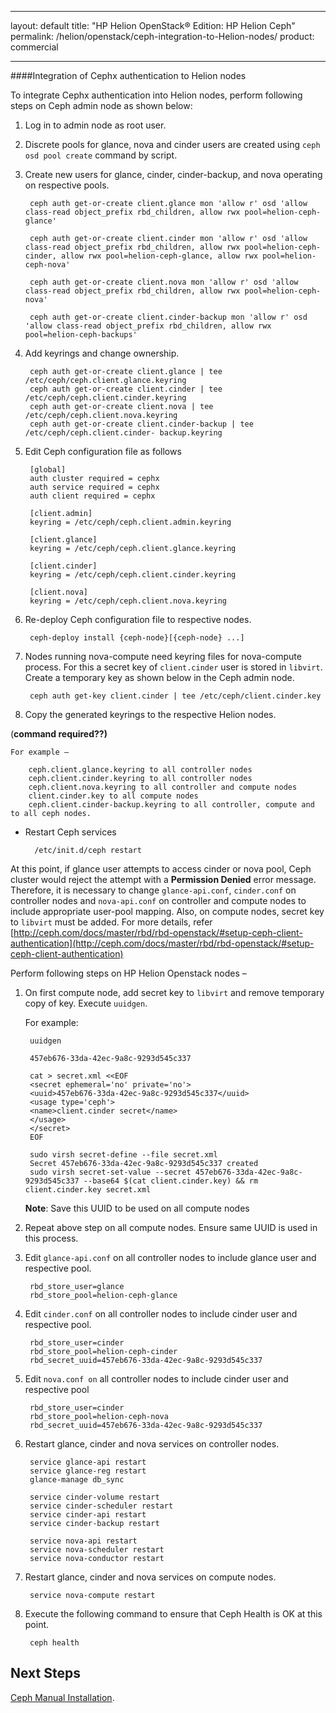 
---
layout: default
title: "HP Helion OpenStack&#174; Edition: HP Helion Ceph"
permalink: /helion/openstack/ceph-integration-to-Helion-nodes/
product: commercial

---
<!--UNDER REVISION-->


<script>

function PageRefresh {
onLoad="window.refresh"
}

PageRefresh();

</script>
<!--
<p style="font-size: small;"> <a href="/helion/openstack/install-beta/kvm/">&#9664; PREV</a> | <a href="/helion/openstack/install-beta-overview/">&#9650; UP</a> | <a href="/helion/openstack/install-beta/esx/">NEXT &#9654;</a> </p>
--->



####Integration of Cephx authentication to Helion nodes

To integrate Cephx authentication into Helion nodes, perform following steps on Ceph admin node as shown below:

1. Log in to admin node as root user.

2. Discrete pools for glance, nova and cinder users are created using `ceph osd pool create` command by script.

3. Create new users for glance, cinder, cinder-backup, and nova operating on respective pools.

		ceph auth get-or-create client.glance mon 'allow r' osd 'allow class-read object_prefix rbd_children, allow rwx pool=helion-ceph-glance'

		ceph auth get-or-create client.cinder mon 'allow r' osd 'allow class-read object_prefix rbd_children, allow rwx pool=helion-ceph-cinder, allow rwx pool=helion-ceph-glance, allow rwx pool=helion-ceph-nova'

		ceph auth get-or-create client.nova mon 'allow r' osd 'allow class-read object_prefix rbd_children, allow rwx pool=helion-ceph-nova'

		ceph auth get-or-create client.cinder-backup mon 'allow r' osd 'allow class-read object_prefix rbd_children, allow rwx pool=helion-ceph-backups'

4. Add keyrings and change ownership.

		ceph auth get-or-create client.glance | tee /etc/ceph/ceph.client.glance.keyring
		ceph auth get-or-create client.cinder | tee /etc/ceph/ceph.client.cinder.keyring
		ceph auth get-or-create client.nova | tee /etc/ceph/ceph.client.nova.keyring
		ceph auth get-or-create client.cinder-backup | tee /etc/ceph/ceph.client.cinder- backup.keyring

5. Edit Ceph configuration file as follows

		[global]
		auth cluster required = cephx
		auth service required = cephx
		auth client required = cephx
		
		[client.admin]
		keyring = /etc/ceph/ceph.client.admin.keyring
		
		[client.glance]
		keyring = /etc/ceph/ceph.client.glance.keyring
		
		[client.cinder]
		keyring = /etc/ceph/ceph.client.cinder.keyring
		
		[client.nova]
		keyring = /etc/ceph/ceph.client.nova.keyring

5. Re-deploy Ceph configuration file to respective nodes.

		ceph-deploy install {ceph-node}[{ceph-node} ...]

6. Nodes running nova-compute need keyring files for nova-compute process. For this a secret key of `client.cinder` user is stored in `libvirt`. Create a temporary key as shown below in the Ceph admin node.

		ceph auth get-key client.cinder | tee /etc/ceph/client.cinder.key

7. Copy the generated keyrings to the respective Helion nodes. 

(**command required??)**

	For example –

		ceph.client.glance.keyring to all controller nodes
		ceph.client.cinder.keyring to all controller nodes
		ceph.client.nova.keyring to all controller and compute nodes
		client.cinder.key to all compute nodes
		ceph.client.cinder-backup.keyring to all controller, compute and to all ceph nodes.

* Restart Ceph services

		/etc/init.d/ceph restart

At this point, if glance user attempts to access cinder or nova pool, Ceph cluster would reject the attempt with a **Permission Denied** error message. Therefore, it is necessary to change `glance-api.conf`, `cinder.conf` on controller nodes and `nova-api.conf` on controller and compute nodes to include appropriate user-pool mapping. Also, on compute nodes, secret key to `libvirt` must be added. For more details, refer [http://ceph.com/docs/master/rbd/rbd-openstack/#setup-ceph-client-authentication](http://ceph.com/docs/master/rbd/rbd-openstack/#setup-ceph-client-authentication)

Perform following steps on HP Helion Openstack nodes –

1. On first compute node, add secret key to `libvirt` and remove temporary copy of key. Execute `uuidgen`. 

	For example:

		uuidgen
		
		457eb676-33da-42ec-9a8c-9293d545c337
		
		cat > secret.xml <<EOF
		<secret ephemeral='no' private='no'>
		<uuid>457eb676-33da-42ec-9a8c-9293d545c337</uuid>
		<usage type='ceph'>
		<name>client.cinder secret</name>
		</usage>
		</secret>
		EOF
		
		sudo virsh secret-define --file secret.xml
		Secret 457eb676-33da-42ec-9a8c-9293d545c337 created
		sudo virsh secret-set-value --secret 457eb676-33da-42ec-9a8c-9293d545c337 --base64 $(cat client.cinder.key) && rm client.cinder.key secret.xml

	**Note**: Save this UUID to be used on all compute nodes

2. Repeat above step on all compute nodes. Ensure same UUID is used in this process.

3. Edit `glance-api.conf` on all controller nodes to include glance user and respective pool.

		rbd_store_user=glance
		rbd_store_pool=helion-ceph-glance

4. Edit `cinder.conf` on all controller nodes to include cinder user and respective pool.

		rbd_store_user=cinder
		rbd_store_pool=helion-ceph-cinder
		rbd_secret_uuid=457eb676-33da-42ec-9a8c-9293d545c337
		
5. Edit `nova.conf on` all controller nodes to include cinder user and respective pool

		rbd_store_user=cinder
		rbd_store_pool=helion-ceph-nova
		rbd_secret_uuid=457eb676-33da-42ec-9a8c-9293d545c337
		
6. Restart glance, cinder and nova services on controller nodes.

		service glance-api restart
		service glance-reg restart
		glance-manage db_sync
		
		service cinder-volume restart
		service cinder-scheduler restart
		service cinder-api restart
		service cinder-backup restart
		
		service nova-api restart
		service nova-scheduler restart
		service nova-conductor restart

7. Restart glance, cinder and nova services on compute nodes.

		service nova-compute restart

8. Execute the following command to ensure that Ceph Health is OK at this point.

		ceph health

## Next Steps

[Ceph Manual Installation]( /helion/openstack/ceph-manual-install/).






